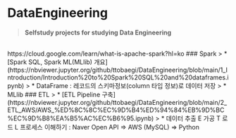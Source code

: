 # DataEngineering
>  **Selfstudy projects for studying Data Engineering**

</br>
https://cloud.google.com/learn/what-is-apache-spark?hl=ko
### Spark 
>  * [Spark SQL, Spark ML(MLlib) 개요](https://nbviewer.jupyter.org/github/ttobaegi/DataEngineering/blob/main/1_Introduction/Introduction%20to%20Spark%20SQL%20and%20dataframes.ipynb)
>  * DataFrame : 레코드의 스키마정보(column 타입 정보)로 데이터 저장
>  * MLlib
### ETL
>  * [ETL Pipeline 구축](https://nbviewer.jupyter.org/github/ttobaegi/DataEngineering/blob/main/2_ETL_AWS/AWS_%ED%8C%8C%EC%9D%B4%ED%94%84%EB%9D%BC%EC%9D%B8%EA%B5%AC%EC%B6%95.ipynb) 
>  * 데이터 추출 E 가공 T 로드 L 프로세스 이해하기 : Naver Open API  ⇒ AWS (MySQL) ⇒ Python
